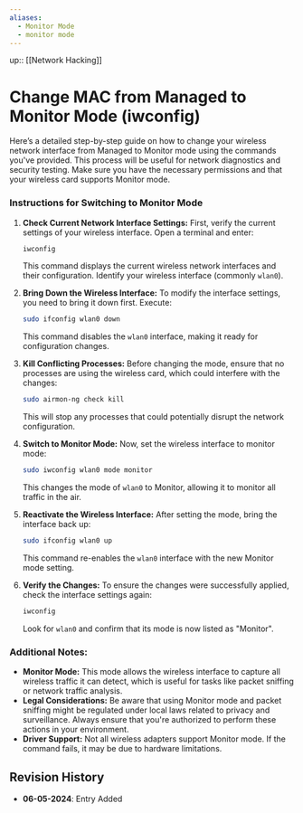 ```yaml
---
aliases:
  - Monitor Mode
  - monitor mode
---
```

up:: [[Network Hacking]]

# Change MAC from Managed to Monitor Mode (iwconfig)

Here’s a detailed step-by-step guide on how to change your wireless network interface from Managed to Monitor mode using the commands you've provided. This process will be useful for network diagnostics and security testing. Make sure you have the necessary permissions and that your wireless card supports Monitor mode.

### Instructions for Switching to Monitor Mode

1. **Check Current Network Interface Settings:**
   First, verify the current settings of your wireless interface. Open a terminal and enter:
   ```bash
   iwconfig
   ```
   This command displays the current wireless network interfaces and their configuration. Identify your wireless interface (commonly `wlan0`).

2. **Bring Down the Wireless Interface:**
   To modify the interface settings, you need to bring it down first. Execute:
   ```bash
   sudo ifconfig wlan0 down
   ```
   This command disables the `wlan0` interface, making it ready for configuration changes.

3. **Kill Conflicting Processes:**
   Before changing the mode, ensure that no processes are using the wireless card, which could interfere with the changes:
   ```bash
   sudo airmon-ng check kill
   ```
   This will stop any processes that could potentially disrupt the network configuration.

4. **Switch to Monitor Mode:**
   Now, set the wireless interface to monitor mode:
   ```bash
   sudo iwconfig wlan0 mode monitor
   ```
   This changes the mode of `wlan0` to Monitor, allowing it to monitor all traffic in the air.

5. **Reactivate the Wireless Interface:**
   After setting the mode, bring the interface back up:
   ```bash
   sudo ifconfig wlan0 up
   ```
   This command re-enables the `wlan0` interface with the new Monitor mode setting.

6. **Verify the Changes:**
   To ensure the changes were successfully applied, check the interface settings again:
   ```bash
   iwconfig
   ```
   Look for `wlan0` and confirm that its mode is now listed as "Monitor".

### Additional Notes:

- **Monitor Mode:** This mode allows the wireless interface to capture all wireless traffic it can detect, which is useful for tasks like packet sniffing or network traffic analysis.
- **Legal Considerations:** Be aware that using Monitor mode and packet sniffing might be regulated under local laws related to privacy and surveillance. Always ensure that you're authorized to perform these actions in your environment.
- **Driver Support:** Not all wireless adapters support Monitor mode. If the command fails, it may be due to hardware limitations.

## Revision History

- **06-05-2024**: Entry Added 
